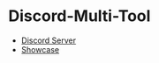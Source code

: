 # Discord-Multi-Tool

- [Discord Server](https://discord.gg/pandoraa)
- [Showcase](https://youtu.be/8pN1CG09etQ)
